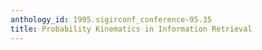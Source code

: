 ```yaml
---
anthology_id: 1995.sigirconf_conference-95.35
title: Probability Kinematics in Information Retrieval
---
```


